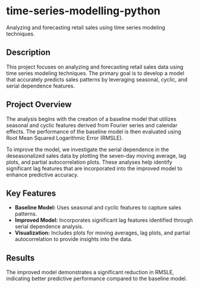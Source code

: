 # time-series-modelling-python
Analyzing and forecasting retail sales using time series modeling techniques.

## Description
This project focuses on analyzing and forecasting retail sales data using time series modeling techniques. The primary goal is to develop a model that accurately predicts sales patterns by leveraging seasonal, cyclic, and serial dependence features.

## Project Overview
The analysis begins with the creation of a baseline model that utilizes seasonal and cyclic features derived from Fourier series and calendar effects. The performance of the baseline model is then evaluated using Root Mean Squared Logarithmic Error (RMSLE).

To improve the model, we investigate the serial dependence in the deseasonalized sales data by plotting the seven-day moving average, lag plots, and partial autocorrelation plots. These analyses help identify significant lag features that are incorporated into the improved model to enhance predictive accuracy.

## Key Features
- **Baseline Model:** Uses seasonal and cyclic features to capture sales patterns.
- **Improved Model:** Incorporates significant lag features identified through serial dependence analysis.
- **Visualization:** Includes plots for moving averages, lag plots, and partial autocorrelation to provide insights into the data.

## Results
The improved model demonstrates a significant reduction in RMSLE, indicating better predictive performance compared to the baseline model.
